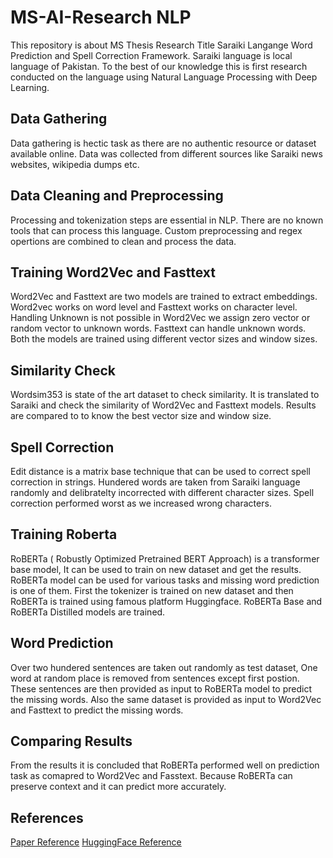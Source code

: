 # MS-AI-Research NLP
This repository is about MS Thesis Research Title Saraiki Langange Word Prediction and Spell Correction Framework. Saraiki language is local language of Pakistan. To the best of our knowledge this is first research conducted on the language using Natural Language Processing with Deep Learning.


## Data Gathering

Data gathering is hectic task as there are no authentic resource or dataset available online. Data was collected from different sources like Saraiki news websites, wikipedia dumps etc.

## Data Cleaning and Preprocessing

Processing and tokenization steps are essential in NLP. There are no known tools that can process this language. Custom preprocessing and regex opertions are combined to clean and process the data.

## Training Word2Vec and Fasttext

Word2Vec and Fasttext are two models are trained to extract embeddings. Word2vec works on word level and Fasttext works on character level. Handling Unknown is not possible in Word2Vec we assign zero vector or random vector to unknown words. Fasttext can handle unknown words. Both the models are trained using different vector sizes and window sizes.

## Similarity Check

Wordsim353 is state of the art dataset to check similarity. It is translated to Saraiki and check the similarity of Word2Vec and Fasttext models. Results are compared to to know the best vector size and window size.

## Spell Correction
Edit distance is a matrix base technique that can be used to correct spell correction in strings. Hundered words are taken from Saraiki language randomly and delibratelty incorrected with different character sizes. Spell correction performed worst as we increased wrong characters.

## Training Roberta

RoBERTa ( Robustly Optimized Pretrained BERT Approach) is a transformer base model, It can be used to train on new dataset and get the results. RoBERTa model can be used for various tasks and missing word prediction is one of them. First the tokenizer is trained on new dataset and then RoBERTa is trained using famous platform Huggingface. RoBERTa Base and RoBERTa Distilled models are trained.

## Word Prediction

Over two hundered sentences are taken out randomly as test dataset, One word at random place is removed from sentences except first postion. These sentences are then provided as input to RoBERTa model to predict the missing words. Also the same dataset is provided as input to Word2Vec and Fasttext to predict the missing words. 

## Comparing Results

From the results it is concluded that RoBERTa performed well on prediction task as comapred to Word2Vec and Fasstext. Because RoBERTa can preserve context and it can predict more accurately.

## References

[Paper Reference](https://ieeexplore.ieee.org/document/9972938)
[HuggingFace Reference](https://huggingface.co/themohal/saraiki-roberta-base-small-finetuned3)
